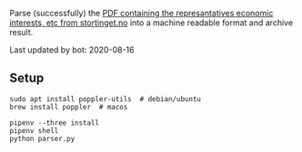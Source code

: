 Parse (successfully) the [PDF containing the represantatives economic interests, etc from stortinget.no](https://www.stortinget.no/no/Stortinget-og-demokratiet/Representantene/Okonomiske-interesser/) into a machine readable format and archive result.

Last updated by bot: 2020-08-16

## Setup
    sudo apt install poppler-utils  # debian/ubuntu
    brew install poppler  # macos

    pipenv --three install
    pipenv shell
    python parser.py
